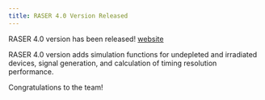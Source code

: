 ```yaml
---
title: RASER 4.0 Version Released
---
```


RASER 4.0 version has been released! [website](https://pypi.org/project/raser/4.0/)

RASER 4.0 version adds simulation functions for undepleted and irradiated devices, signal generation, and calculation of timing resolution performance.

Congratulations to the team!